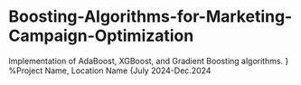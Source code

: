 # Boosting-Algorithms-for-Marketing-Campaign-Optimization
Implementation of AdaBoost, XGBoost, and Gradient Boosting algorithms. } %Project Name, Location Name       {July 2024-Dec.2024
